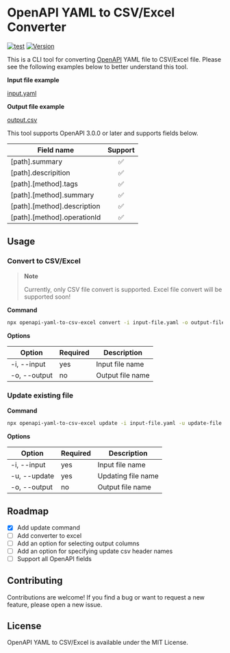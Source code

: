 # OpenAPI YAML to CSV/Excel Converter

[![test](https://github.com/horitaka/openapi-yaml-to-csv-excel/actions/workflows/ci.yaml/badge.svg)](https://github.com/horitaka/openapi-yaml-to-csv-excel)
<a href="https://www.npmjs.com/package/openapi-yaml-to-csv-excel"><img src="https://img.shields.io/npm/v/openapi-yaml-to-csv-excel.svg" alt="Version"></a>

This is a CLI tool for converting [OpenAPI](https://spec.openapis.org/oas/v3.1.0) YAML file to CSV/Excel file. Please see the following examples below to better understand this tool.

**Input file example**

[input.yaml](examples/input.yaml)

**Output file example**

[output.csv](examples/output.csv)

This tool supports OpenAPI 3.0.0 or later and supports fields below.

| Field name                  | Support |
| --------------------------- | :-----: |
| [path].summary              |   ✅    |
| [path].descripition         |   ✅    |
| [path].[method].tags        |   ✅    |
| [path].[method].summary     |   ✅    |
| [path].[method].description |   ✅    |
| [path].[method].operationId |   ✅    |

## Usage

### Convert to CSV/Excel

> **Note**
>
> Currently, only CSV file convert is supported. Excel file convert will be supported soon!

**Command**

```bash
npx openapi-yaml-to-csv-excel convert -i input-file.yaml -o output-file.csv
```

**Options**

| Option       | Required | Description      |
| ------------ | -------- | ---------------- |
| -i, --input  | yes      | Input file name  |
| -o, --output | no       | Output file name |

### Update existing file

**Command**

```bash
npx openapi-yaml-to-csv-excel update -i input-file.yaml -u update-file.csv -o output-file.csv
```

**Options**

| Option       | Required | Description        |
| ------------ | -------- | ------------------ |
| -i, --input  | yes      | Input file name    |
| -u, --update | yes      | Updating file name |
| -o, --output | no       | Output file name   |

## Roadmap

- [x] Add update command
- [ ] Add converter to excel
- [ ] Add an option for selecting output columns
- [ ] Add an option for specifying update csv header names
- [ ] Support all OpenAPI fields

## Contributing

Contributions are welcome! If you find a bug or want to request a new feature, please open a new issue.

## License

OpenAPI YAML to CSV/Excel is available under the MIT License.
